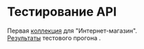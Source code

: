 # Тестирование API  
Первая [коллекция](https://www.postman.com/kate-strakovich/workspace/my-workspace/collection/35145174-fcdef906-2689-41f2-a28b-fe787468a963?action=share&creator=35145174&active-environment=35145174-cc08a731-1ad3-41c5-8e54-259251ab66ec) для "Интернет-магазин".  
[Результаты](https://github.com/kate-strakovich/api/blob/main/DemoShopping.postman_test_run.json) тестового прогона .

